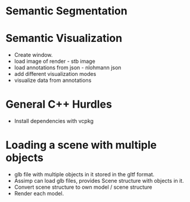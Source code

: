 # Semantic Segmentation




# Semantic Visualization
- Create window.
- load image of render - stb image 
- load annotations from json - nlohmann json
- add different visualization modes
- visualize data from annotations


# General C++ Hurdles
- Install dependencies with vcpkg

# Loading a scene with multiple objects
- glb file with multiple objects in it stored in the gltf format. 
- Assimp can load glb files, provides Scene structure with objects in it. 
- Convert scene structure to own model / scene structure
- Render each model.
